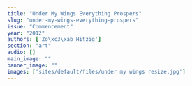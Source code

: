 ```yaml
---
title: "Under My Wings Everything Prospers"
slug: "under-my-wings-everything-prospers"
issue: "Commencement"
year: "2012"
authors: ['Zo\xc3\xab Hitzig']
section: "art"
audio: []
main_image: ""
banner_image: ""
images: ['sites/default/files/under my wings resize.jpg']
---
```

